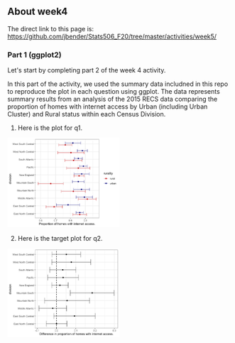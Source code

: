 ## About week4

The direct link to this page is:
https://github.com/jbender/Stats506_F20/tree/master/activities/week5/

### Part 1 (ggplot2)

Let's start by completing part 2 of the week 4 activity. 

In this part of the activity, we used the summary data includned in this 
repo to reproduce the plot in each question using ggplot. The data represents
summary results from an analysis of the 2015 RECS data comparing the proportion
of homes with internet access by Urban (including Urban Cluster) and Rural
status within each Census Division. 

1. Here is the plot for q1.

<img src="../week4/p1.png" height="50%" width="50%">

2. Here is the target plot for q2. 

<img src="../week4/p2.png" height="50%" width="50%">
